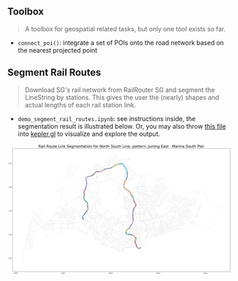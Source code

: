 ## Toolbox

> A toolbox for geospatial related tasks, but only one tool exists so far.

- `connect_poi()`: integrate a set of POIs onto the road network based on the nearest projected point

## Segment Rail Routes

> Download SG's rail network from RailRouter SG and segment the LineString by stations. This gives the user the (nearly) shapes and actual lengths of each rail station link.

- `demo_segment_rail_routes.ipynb`: see instructions inside, the segmentation result is illustrated below. Or, you may also throw [this file](asset/sg_rail_links_viz.json) into [kepler.gl](https://kepler.gl/demo) to visualize and explore the output.

![](asset/rail_link_segmentation.png)